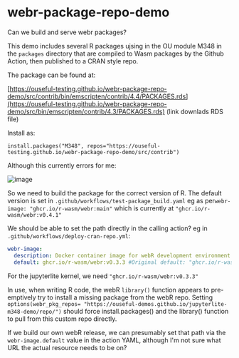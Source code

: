 # webr-package-repo-demo
Can we build and serve webr packages?


This demo includes several R packages ujsing in the OU module M348 in the `packages` directory that are compiled to Wasm packages by the Github Action, then published to a CRAN style repo.

The package can be found at:

[https://ouseful-testing.github.io/webr-package-repo-demo/src/contrib/bin/emscripten/contrib/4.4/PACKAGES.rds](https://ouseful-testing.github.io/webr-package-repo-demo/src/bin/emscripten/contrib/4.3/PACKAGES.rds) (link downlads RDS file)

Install as:

`install.packages("M348", repos="https://ouseful-testing.github.io/webr-package-repo-demo/src/contrib")`

Although this currently errors for me:

![image](https://github.com/user-attachments/assets/63119f58-4739-405c-976d-828ae4331297)

So we need to build the package for the correct version of R. The default version is set in `.github/workflows/test-package_build.yaml` eg as per`webr-image: "ghcr.io/r-wasm/webr:main"` which is currently at `"ghcr.io/r-wasm/webr:v0.4.1"`

We should be able to set the path directly in the calling action? eg in `.github/workflows/deploy-cran-repo.yml`:

```yaml
webr-image:
  description: Docker container image for webR development environment. Defaults to the latest version of webR.
  default: ghcr.io/r-wasm/webr:v0.3.3 #Original default: "ghcr.io/r-wasm/webr:main", currently at v0.4.1
```

For the jupyterlite kernel, we need `"ghcr.io/r-wasm/webr:v0.3.3"`

In use, when writing R code, the webR `library()` function appears to pre-emptively try to install a missing package from the webR repo. Setting `options(webr_pkg_repos= "https://ouseful-demos.github.io/jupyterlite-m348-demo/repo/")` should force install.packages() and the library() function to pull from this custom repo directly.

If we build our own webR release, we can presumably set that path via the `webr-image.default` value in the action YAML, although I'm not sure what URL the actual resource needs to be on?
